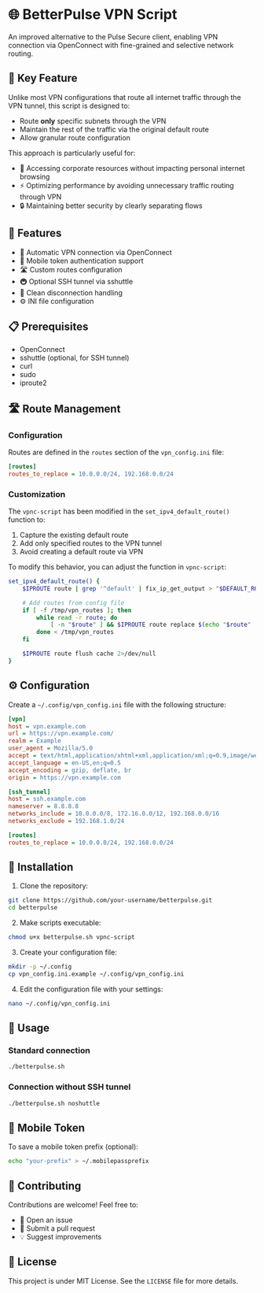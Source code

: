 # 🌐 BetterPulse VPN Script

An improved alternative to the Pulse Secure client, enabling VPN connection via OpenConnect with fine-grained and selective network routing.

## 🎯 Key Feature

Unlike most VPN configurations that route all internet traffic through the VPN tunnel, this script is designed to:

- Route **only** specific subnets through the VPN
- Maintain the rest of the traffic via the original default route
- Allow granular route configuration

This approach is particularly useful for:

- 🏢 Accessing corporate resources without impacting personal internet browsing
- ⚡ Optimizing performance by avoiding unnecessary traffic routing through VPN
- 🔒 Maintaining better security by clearly separating flows

## 🚀 Features

- 🔄 Automatic VPN connection via OpenConnect
- 🔑 Mobile token authentication support
- 🛣️ Custom routes configuration
- 🚇 Optional SSH tunnel via sshuttle
- 🧹 Clean disconnection handling
- ⚙️ INI file configuration

## 📋 Prerequisites

- OpenConnect
- sshuttle (optional, for SSH tunnel)
- curl
- sudo
- iproute2

## 🛣️ Route Management

### Configuration

Routes are defined in the `routes` section of the `vpn_config.ini` file:

```ini
[routes]
routes_to_replace = 10.0.0.0/24, 192.168.0.0/24
```

### Customization

The `vpnc-script` has been modified in the `set_ipv4_default_route()` function to:

1. Capture the existing default route
2. Add only specified routes to the VPN tunnel
3. Avoid creating a default route via VPN

To modify this behavior, you can adjust the function in `vpnc-script`:

```bash
set_ipv4_default_route() {
    $IPROUTE route | grep '^default' | fix_ip_get_output > "$DEFAULT_ROUTE_FILE"

    # Add routes from config file
    if [ -f /tmp/vpn_routes ]; then
        while read -r route; do
            [ -n "$route" ] && $IPROUTE route replace $(echo "$route" | tr -d ' ') dev "$TUNDEV"
        done < /tmp/vpn_routes
    fi

    $IPROUTE route flush cache 2>/dev/null
}
```

## ⚙️ Configuration

Create a `~/.config/vpn_config.ini` file with the following structure:

```ini
[vpn]
host = vpn.example.com
url = https://vpn.example.com/
realm = Example
user_agent = Mozilla/5.0
accept = text/html,application/xhtml+xml,application/xml;q=0.9,image/webp,*/*;q=0.8
accept_language = en-US,en;q=0.5
accept_encoding = gzip, deflate, br
origin = https://vpn.example.com

[ssh_tunnel]
host = ssh.example.com
nameserver = 8.8.8.8
networks_include = 10.0.0.0/8, 172.16.0.0/12, 192.168.0.0/16
networks_exclude = 192.168.1.0/24

[routes]
routes_to_replace = 10.0.0.0/24, 192.168.0.0/24
```

## 🔧 Installation

1. Clone the repository:

```bash
git clone https://github.com/your-username/betterpulse.git
cd betterpulse
```

2. Make scripts executable:

```bash
chmod u+x betterpulse.sh vpnc-script
```

3. Create your configuration file:

```bash
mkdir -p ~/.config
cp vpn_config.ini.example ~/.config/vpn_config.ini
```

4. Edit the configuration file with your settings:

```bash
nano ~/.config/vpn_config.ini
```

## 📝 Usage

### Standard connection

```bash
./betterpulse.sh
```

### Connection without SSH tunnel

```bash
./betterpulse.sh noshuttle
```

## 🔑 Mobile Token

To save a mobile token prefix (optional):

```bash
echo "your-prefix" > ~/.mobilepassprefix
```

## 🤝 Contributing

Contributions are welcome! Feel free to:

- 🐛 Open an issue
- 🔀 Submit a pull request
- 💡 Suggest improvements

## 📜 License

This project is under MIT License. See the `LICENSE` file for more details.
